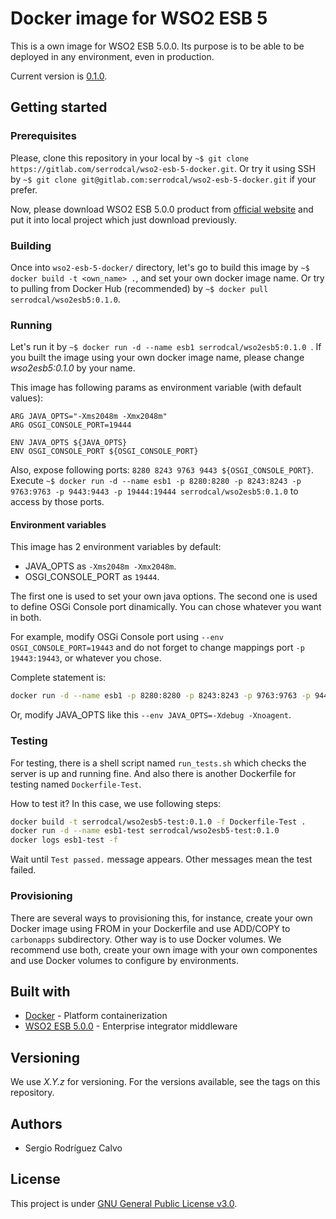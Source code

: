 # Docker image for WSO2 ESB 5

This is a own image for WSO2 ESB 5.0.0. Its purpose is to be able to be deployed in any environment, even in production.

Current version is [0.1.0](https://hub.docker.com/r/serrodcal/wso2esb5/). 

## Getting started

### Prerequisites

Please, clone this repository in your local by `~$ git clone https://gitlab.com/serrodcal/wso2-esb-5-docker.git`. Or try it using SSH by `~$ git clone git@gitlab.com:serrodcal/wso2-esb-5-docker.git` if your prefer.

Now, please download WSO2 ESB 5.0.0 product from [official website](https://wso2.com/integration/previous-releases) and put it into local project which just download previously.

### Building

Once into `wso2-esb-5-docker/` directory, let's go to build this image by `~$ docker build -t <own_name> .`, and set your own docker image name. Or try to pulling from Docker Hub (recommended) by `~$ docker pull serrodcal/wso2esb5:0.1.0`.

### Running

Let's run it by `~$ docker run -d --name esb1 serrodcal/wso2esb5:0.1.0 `. If you built the image using your own docker image name, please change _wso2esb5:0.1.0_ by your name.

This image has following params as environment variable (with default values): 

```
ARG JAVA_OPTS="-Xms2048m -Xmx2048m"
ARG OSGI_CONSOLE_PORT=19444

ENV JAVA_OPTS ${JAVA_OPTS}
ENV OSGI_CONSOLE_PORT ${OSGI_CONSOLE_PORT}
```

Also, expose following ports: `8280 8243 9763 9443 ${OSGI_CONSOLE_PORT}`. Execute `~$ docker run -d --name esb1 -p 8280:8280 -p 8243:8243 -p 9763:9763 -p 9443:9443 -p 19444:19444 serrodcal/wso2esb5:0.1.0` to access by those ports.

#### Environment variables

This image has 2 environment variables by default:

* JAVA_OPTS as `-Xms2048m -Xmx2048m`.
* OSGI_CONSOLE_PORT as `19444`.

The first one is used to set your own java options. The second one is used to define OSGi Console port dinamically. You can chose whatever you want in both.

For example, modify OSGi Console port using `--env OSGI_CONSOLE_PORT=19443` and do not forget to change mappings port `-p 19443:19443`, or whatever you chose.

Complete statement is:

```bash
docker run -d --name esb1 -p 8280:8280 -p 8243:8243 -p 9763:9763 -p 9443:9443 -p 19443:19443 --env OSGI_CONSOLE_PORT=19443 serrodcal/wso2esb5:0.1.0
```

Or, modify JAVA_OPTS like this `--env JAVA_OPTS=-Xdebug -Xnoagent`.

### Testing

For testing, there is a shell script named `run_tests.sh` which checks the server is up and running fine. And also there is another Dockerfile for testing named `Dockerfile-Test`.

How to test it? In this case, we use following steps:

```bash
docker build -t serrodcal/wso2esb5-test:0.1.0 -f Dockerfile-Test .
docker run -d --name esb1-test serrodcal/wso2esb5-test:0.1.0
docker logs esb1-test -f
```

Wait until `Test passed.` message appears. Other messages mean the test failed.


### Provisioning

There are several ways to provisioning this, for instance, create your own Docker image using FROM in your Dockerfile and use ADD/COPY to `carbonapps` subdirectory. Other way is to use Docker volumes. We recommend use both, create your own image with your own componentes and use Docker volumes to configure by environments.

## Built with

* [Docker](https://www.docker.com/) - Platform containerization
* [WSO2 ESB 5.0.0](https://wso2.com/) - Enterprise integrator middleware

## Versioning

We use _X.Y.z_ for versioning. For the versions available, see the tags on this repository.

## Authors

* Sergio Rodríguez Calvo

## License

This project is under [GNU General Public License v3.0](https://github.com/serrodcal/wso2-esb-5-docker/blob/master/LICENSE).
